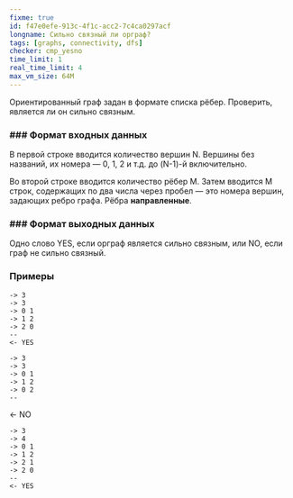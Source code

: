 ```yaml
---
fixme: true
id: f47e0efe-913c-4f1c-acc2-7c4ca0297acf
longname: Сильно связный ли орграф?
tags: [graphs, connectivity, dfs]
checker: cmp_yesno
time_limit: 1
real_time_limit: 4
max_vm_size: 64M
---
```


Ориентированный граф задан в формате списка рёбер. Проверить, является ли он сильно связным.

### ### Формат входных данных

В первой строке вводится количество вершин N. Вершины без названий, их номера — 0, 1, 2 и т.д. до (N-1)-й включительно.

Во второй строке вводится количество рёбер M. Затем вводится M строк, содержащих по два числа через пробел — это номера вершин, задающих ребро графа. Рёбра **направленные**.

### ### Формат выходных данных

Одно слово YES, если орграф является сильно связным, или NO, если граф не сильно связный.

### Примеры

```
-> 3
-> 3
-> 0 1
-> 1 2
-> 2 0
--
<- YES
```

```
-> 3
-> 3
-> 0 1
-> 1 2
-> 0 2
--
```
<- NO

```
-> 3
-> 4
-> 0 1
-> 1 2
-> 2 1
-> 2 0
--
<- YES
```
